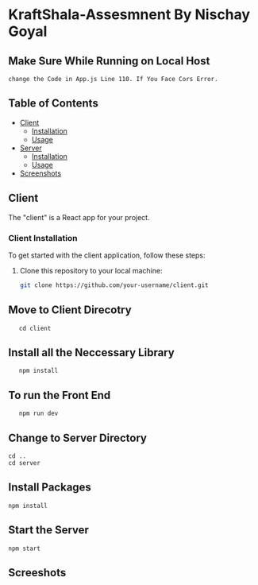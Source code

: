 # KraftShala-Assesmnent By Nischay Goyal

## Make Sure While Running on Local Host 
```
change the Code in App.js Line 110. If You Face Cors Error.

```


## Table of Contents
- [Client](#client)
  - [Installation](#client-installation)
  - [Usage](#client-usage)
- [Server](#server)
  - [Installation](#server-installation)
  - [Usage](#server-usage)
- [Screenshots](#license)

## Client

The "client" is a React app for your project.

### Client Installation

To get started with the client application, follow these steps:

1. Clone this repository to your local machine:

   ```bash
   git clone https://github.com/your-username/client.git
   ```
## Move to Client Direcotry
```
   cd client
```
## Install all the Neccessary Library
```
   npm install
```
## To run the Front End
```
   npm run dev
```

## Change to Server Directory
```
cd ..
cd server
```

## Install Packages
```
npm install
```

## Start the Server

```
npm start

```

## Screeshots




